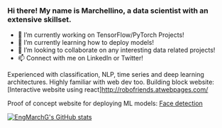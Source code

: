 ### Hi there! My name is Marchellino, a data scientist with an extensive skillset.

- 🔭 I’m currently working on TensorFlow/PyTorch Projects!
- 🌱 I’m currently learning how to deploy models!
- 👯 I’m looking to collaborate on any interesting data related projects!
- 📫 Connect with me on LinkedIn or Twitter!

Experienced with classification, NLP, time series and deep learning architectures. Highly familiar with web dev too.
Building block website: [Interactive website using react]http://robofriends.atwebpages.com/

Proof of concept website for deploying ML models: [Face detection](https://facedetectappli.herokuapp.com/)

[![EngMarchG's GitHub stats](https://github-readme-stats.vercel.app/api?username=EngMarchG&show_icons=true&theme=dark)](https://github.com/EngMarchG/github-readme-stats)
